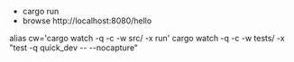 -  cargo run
- browse http://localhost:8080/hello

alias cw='cargo watch -q -c -w src/ -x run'
cargo watch -q -c -w tests/ -x "test -q quick_dev -- --nocapture"

